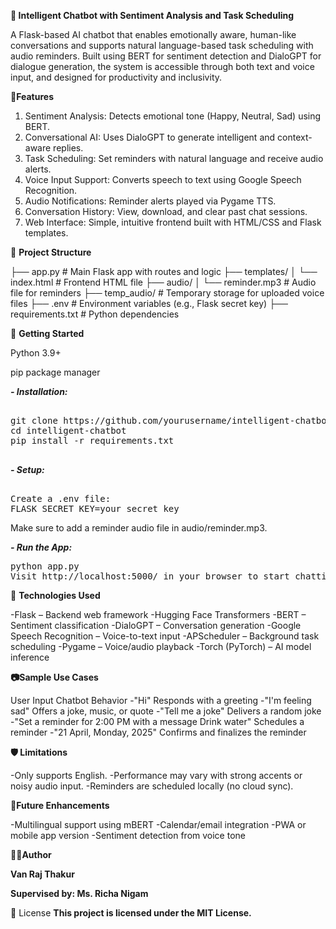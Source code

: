 **🤖 Intelligent Chatbot with Sentiment Analysis and Task Scheduling**

A Flask-based AI chatbot that enables emotionally aware, human-like conversations and supports natural language-based task scheduling with audio reminders. Built using BERT for sentiment detection and DialoGPT for dialogue generation, the system is accessible through both text and voice input, and designed for productivity and inclusivity.

**🔧Features**

1. Sentiment Analysis: Detects emotional tone (Happy, Neutral, Sad) using BERT.
2. Conversational AI: Uses DialoGPT to generate intelligent and context-aware replies.
3. Task Scheduling: Set reminders with natural language and receive audio alerts.
4. Voice Input Support: Converts speech to text using Google Speech Recognition.
5. Audio Notifications: Reminder alerts played via Pygame TTS.
6. Conversation History: View, download, and clear past chat sessions.
7. Web Interface: Simple, intuitive frontend built with HTML/CSS and Flask templates.
    

📂 **Project Structure**

├── app.py                    # Main Flask app with routes and logic
├── templates/
│   └── index.html            # Frontend HTML file
├── audio/
│   └── reminder.mp3          # Audio file for reminders
├── temp_audio/               # Temporary storage for uploaded voice files
├── .env                      # Environment variables (e.g., Flask secret key)
├── requirements.txt          # Python dependencies


🚀 **Getting Started**

Python 3.9+

pip package manager

_**- Installation:**_

<pre> 
git clone https://github.com/yourusername/intelligent-chatbot.git
cd intelligent-chatbot
pip install -r requirements.txt
 </pre>

_**- Setup:**_

<pre> 
Create a .env file:
FLASK_SECRET_KEY=your_secret_key
</pre>

Make sure to add a reminder audio file in audio/reminder.mp3.

_**- Run the App:**_

<pre>
python app.py
Visit http://localhost:5000/ in your browser to start chatting.  </pre>

🧠 **Technologies Used**

-Flask – Backend web framework
-Hugging Face Transformers
-BERT – Sentiment classification
-DialoGPT – Conversation generation
-Google Speech Recognition – Voice-to-text input
-APScheduler – Background task scheduling
-Pygame – Voice/audio playback
-Torch (PyTorch) – AI model inference

**📷Sample Use Cases**

User Input	Chatbot Behavior
-"Hi"	Responds with a greeting
-"I'm feeling sad"	Offers a joke, music, or quote
-"Tell me a joke"	Delivers a random joke
-"Set a reminder for 2:00 PM with a message Drink water"	Schedules a reminder
-"21 April, Monday, 2025"	Confirms and finalizes the reminder

**🛡 Limitations**

-Only supports English.
-Performance may vary with strong accents or noisy audio input.
-Reminders are scheduled locally (no cloud sync).

**📌Future Enhancements**

-Multilingual support using mBERT
-Calendar/email integration
-PWA or mobile app version
-Sentiment detection from voice tone

**👨‍💻Author**

**Van Raj Thakur**

**Supervised by: Ms. Richa Nigam**

📃 License
**This project is licensed under the MIT License.**
